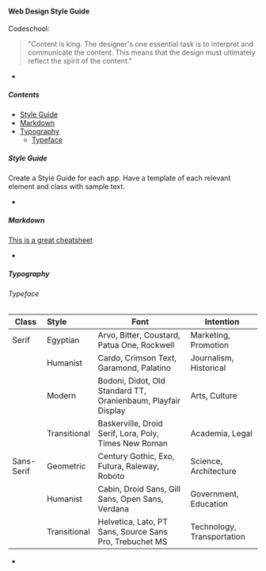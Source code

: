 #### Web Design Style Guide

Codeschool:
> "Content is king. The designer's one essential task is to interpret and communicate the content.
> This means that the design must ultimately reflect the spirit of the content."

-

##### Contents

- [Style Guide](#style-guide)
- [Markdown](#markdown)
- [Typography](#typography)
  - [Typeface](#typeface)

##### Style Guide

Create a Style Guide for each app.
Have a template of each relevant element and class with sample text.

-

##### Markdown

[This is a great cheatsheet](https://github.com/adam-p/markdown-here/wiki/Markdown-Here-Cheatsheet#hr)

-

##### Typography
###### Typeface

| Class         | Style         | Font  | Intention |
| ------------- |:------------- | ----- | --------- |
| Serif         | Egyptian      | Arvo, Bitter, Coustard, Patua One, Rockwell | Marketing, Promotion |
|               | Humanist      | Cardo, Crimson Text, Garamond, Palatino | Journalism, Historical |
|               | Modern        | Bodoni, Didot, Old Standard TT, Oranienbaum, Playfair Display | Arts, Culture |
|               | Transitional  | Baskerville, Droid Serif, Lora, Poly, Times New Roman | Academia, Legal |
| Sans-Serif    | Geometric     | Century Gothic, Exo, Futura, Raleway, Roboto | Science, Architecture |
|               | Humanist      | Cabin, Droid Sans, Gill Sans, Open Sans, Verdana | Government, Education |
|               | Transitional  | Helvetica, Lato, PT Sans, Source Sans Pro, Trebuchet MS | Technology, Transportation |

-
